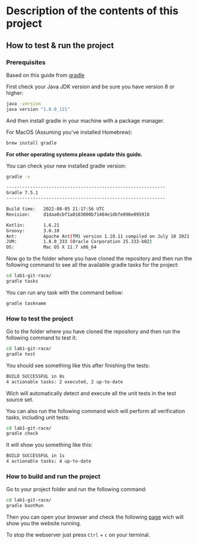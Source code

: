 # Description of the contents of this project

## How to test & run the project

### Prerequisites

Based on this guide from [gradle](https://gradle.org/install/#prerequisites)

First check your Java JDK version and be sure you have version 8 or higher:

```bash
java -version
java version "1.8.0_121"
```

And then install gradle in your machine with a package manager.

For MacOS (Assuming you've installed Homebrew):

```bash
brew install gradle
```

__For other operating systems please update this guide.__

You can check your new installed gradle version:

```bash
gradle -v

------------------------------------------------------------
Gradle 7.5.1
------------------------------------------------------------

Build time:   2022-08-05 21:17:56 UTC
Revision:     d1daa0cbf1a0103000b71484e1dbfe096e095918

Kotlin:       1.6.21
Groovy:       3.0.10
Ant:          Apache Ant(TM) version 1.10.11 compiled on July 10 2021
JVM:          1.8.0_333 (Oracle Corporation 25.333-b02)
OS:           Mac OS X 11.7 x86_64
```

Now go to the folder where you have cloned the repository and then run the following command to see all the available gradle tasks for the project:

```bash
cd lab1-git-race/
gradle tasks
```

You can run any task with the command bellow:

```bash
gradle taskname
```

### How to test the project

Go to the folder where you have cloned the repository and then run the following command to test it:

```bash
cd lab1-git-race/
gradle test
```

You should see something like this after finishing the tests:

```bash
BUILD SUCCESSFUL in 8s
4 actionable tasks: 2 executed, 2 up-to-date
```

Wich will automatically detect and execute all the unit tests in the test source set.

You can also run the following command wich will perform all verification tasks, including unit tests:

```bash
cd lab1-git-race/
gradle check
```

It will show you something like this:

```bash
BUILD SUCCESSFUL in 1s
4 actionable tasks: 4 up-to-date
```

### How to build and run the project

Go to your project folder and run the following command:

```bash
cd lab1-git-race/
gradle bootRun
```

Then you can open your browser and check the following [page](http://localhost:8080/) wich will show you the website running.

To stop the webserver just press `Ctrl` + `c` on your terminal.